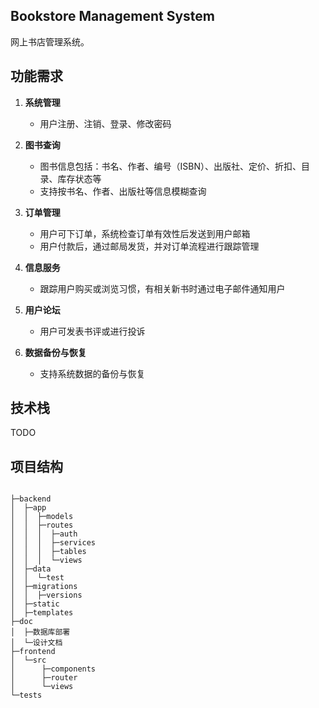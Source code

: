## Bookstore Management System

网上书店管理系统。

## 功能需求

1. **系统管理**
   - 用户注册、注销、登录、修改密码

2. **图书查询**
   - 图书信息包括：书名、作者、编号（ISBN）、出版社、定价、折扣、目录、库存状态等
   - 支持按书名、作者、出版社等信息模糊查询

3. **订单管理**
   - 用户可下订单，系统检查订单有效性后发送到用户邮箱
   - 用户付款后，通过邮局发货，并对订单流程进行跟踪管理

4. **信息服务**
   - 跟踪用户购买或浏览习惯，有相关新书时通过电子邮件通知用户

5. **用户论坛**
   - 用户可发表书评或进行投诉

6. **数据备份与恢复**
   - 支持系统数据的备份与恢复

## 技术栈

TODO

## 项目结构

```
   
├─backend  
│  ├─app  
│  │  ├─models  
│  │  ├─routes  
│  │  │  ├─auth  
│  │  │  ├─services  
│  │  │  ├─tables  
│  │  │  └─views  
│  ├─data  
│  │  └─test  
│  ├─migrations  
│  │  ├─versions  
│  ├─static  
│  ├─templates  
├─doc  
│  ├─数据库部署  
│  └─设计文档  
├─frontend  
│  └─src  
│      ├─components  
│      ├─router  
│      └─views  
└─tests  
  
  
```
